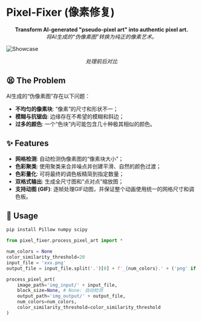 # Pixel-Fixer (像素修复)

<p align="center">
  <strong>Transform AI-generated "pseudo-pixel art" into authentic pixel art.</strong>
  <br>
  <em>将AI生成的“伪像素图”转换为纯正的像素艺术。</em>
</p>

![Showcase](https://github.com/DDDeeeee/Pixel-Fixer/comparative_example.png)
*<p align="center">处理前后对比</p>*

## 😫 The Problem

AI生成的“伪像素图”存在以下问题：

- **不均匀的像素块**: “像素”的尺寸和形状不一；
- **模糊与抗锯齿**: 边缘存在不希望的模糊和斜边；
- **过多的颜色**: 一个“色块”内可能包含几十种极其相似的颜色。

## ✨ Features

- **网格检测**: 自动检测伪像素图的“像素块大小”；
- **色彩聚类**: 使用聚类来合并噪点并创建平滑、自然的颜色过渡；
- **色彩量化**: 可将最终的调色板精简到指定数量；
- **双格式输出**: 生成全尺寸图和“点对点”缩放图；
- **支持动图 (GIF)**: 逐帧处理GIF动图，并保证整个动画使用统一的网格尺寸和调色板。

## 🚀 Usage

```bash
pip install Pillow numpy scipy
```

```python
from pixel_fixer.process_pixel_art import *

num_colors = None
color_similarity_threshold=20
input_file = 'xxx.png'
output_file = input_file.split('.')[0] + f'_{num_colors}.' + ('png' if input_file.split('.')[1] != 'gif' else 'gif')

process_pixel_art(
    image_path='img_input/' + input_file,
    block_size=None, # None: 自动检测
    output_path='img_output/' + output_file,
    num_colors=num_colors,
    color_similarity_threshold=color_similarity_threshold
)
```
